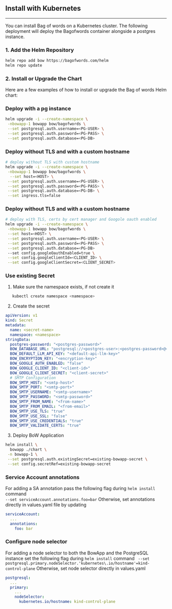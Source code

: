 ## Install with Kubernetes
---
You can install Bag of words on a Kubernetes cluster. The following deployment will deploy the Bagofwords container alongside a postgres instance.

### 1. Add the Helm Repository

```bash
helm repo add bow https://bagofwords.com/helm
helm repo update
```

### 2. Install or Upgrade the Chart

Here are a few examples of how to install or upgrade the Bag of words Helm chart:

### Deploy with a pg instance
```bash
helm upgrade -i --create-namespace \
 -nbowapp-1 bowapp bow/bagofwords \
 --set postgresql.auth.username=<PG-USER> \
 --set postgresql.auth.password=<PG-PASS> \
 --set postgresql.auth.database=<PG-DB>
```

### Deploy without TLS and with a custom hostname
```bash
# deploy without TLS with custom hostname
helm upgrade -i --create-namespace \
 -nbowapp-1 bowapp bow/bagofwords \
  --set host=<HOST> \
 --set postgresql.auth.username=<PG-USER> \
 --set postgresql.auth.password=<PG-PASS> \
 --set postgresql.auth.database=<PG-DB> \
 --set ingress.tls=false
``` 

### Deploy without TLS and with a custom hostname
```bash
# deploy with TLS, certs by cert manager and Googole oauth enabled 
helm upgrade -i --create-namespace \
 -nbowapp-1 bowapp bow/bagofwords \
 --set host=<HOST> \
 --set postgresql.auth.username=<PG-USER> \
 --set postgresql.auth.password=<PG-PASS> \
 --set postgresql.auth.database=<PG-DB>
 --set config.googleOauthEnabled=true \
 --set config.googleClientId=<CLIENT_ID> \
 --set config.googleClientSecret=<CLIENT_SECRET>
``` 


### Use existing Secret
1. Make sure the namespace exists, if not create it 
```bash
   kubectl create namespace <namespace>
```
2. Create the secret 
```yaml
apiVersion: v1
kind: Secret
metadata:
  name: <secret-name>
  namespace: <namespace>
stringData:
  postgres-password: "<postgres-password>" 
  BOW_DATABASE_URL: "postgresql://<postgres-user>:<postgres-password>@<postgres-host>:5432/<postgres-database>"
  BOW_DEFAULT_LLM_API_KEY: "<default-api-llm-key>"
  BOW_ENCRYPTION_KEY: "<encryption-key>"
  BOW_GOOGLE_AUTH_ENABLED: "false"
  BOW_GOOGLE_CLIENT_ID: "<client-id>"
  BOW_GOOGLE_CLIENT_SECRET: "<client-secret>"
  # SMTP Configuration
  BOW_SMTP_HOST: "<smtp-host>"
  BOW_SMTP_PORT: "<smtp-port>"
  BOW_SMTP_USERNAME: "<smtp-username>"
  BOW_SMTP_PASSWORD: "<smtp-password>"
  BOW_SMTP_FROM_NAME: "<from-name>"
  BOW_SMTP_FROM_EMAIL: "<from-email>"
  BOW_SMTP_USE_TLS: "true"
  BOW_SMTP_USE_SSL: "false"
  BOW_SMTP_USE_CREDENTIALS: "true"
  BOW_SMTP_VALIDATE_CERTS: "true"
```
3. Deploy BoW Application  
```bash
helm install \
  bowapp ./chart \
 -n bowapp-1 \
 --set postgresql.auth.existingSecret=existing-bowapp-secret \
 --set config.secretRef=existing-bowapp-secret
```


### Service Account annotations  
For adding a SA annotation pass the following flag during `helm install` command  
`--set serviceAccount.annotations.foo=bar` 
Otherwise, set annotations directly in values.yaml file by updating
```yaml
serviceAccount:
  ...
  annotations:
    foo: bar 
```
    
### Configure node selector 
For adding a node selector to both the BowApp and the PostgreSQL instance set the following flag during `helm install` 
command ` --set postgresql.primary.nodeSelector.'kubernetes\.io/hostname'=kind-control-plane` 
Otherwise, set node selector directly in values.yaml
```yaml
postgresql:
  ...
  primary:
    ...
    nodeSelector: 
      kubernetes.io/hostname: kind-control-plane
```